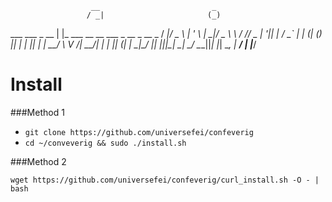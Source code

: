 
                      __                         _        
                     / _|                       (_)       
   ___  ___   _ __  | |_  ___ __   __ ___  _ __  _   __ _ 
  / __|/ _ \ | '_ \ |  _|/ _ \\ \ / // _ \| '__|| | / _` |
 | (__| (_) || | | || | |  __/ \ V /|  __/| |   | || (_| |
  \___|\___/ |_| |_||_|  \___|  \_/  \___||_|   |_| \__, |
                                                     __/ |
                                                    |___/ 

Install
=======

###Method 1

* `git clone https://github.com/universefei/confeverig`
* `cd ~/conveverig && sudo ./install.sh`

###Method 2

`wget https://github.com/universefei/confeverig/curl_install.sh -O - | bash`



